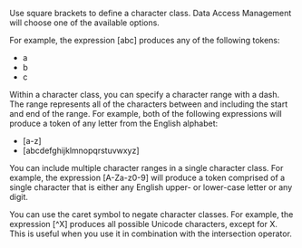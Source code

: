 Use square brackets to define a character class. Data Access Management will choose one of the available options.

For example, the expression [abc] produces any of the following tokens:

- a
- b
- c

Within a character class, you can specify a character range with a dash. The range represents all of the characters between and including the start and end of the range. For example, both of the following expressions will produce a token of any letter from the English alphabet:

- [a-z]
- [abcdefghijklmnopqrstuvwxyz]

You can include multiple character ranges in a single character class. For example, the expression [A-Za-z0-9] will produce a token comprised of a single character that is either any English upper- or lower-case letter or any digit.

You can use the caret symbol to negate character classes. For example, the expression [^X] produces all possible Unicode characters, except for X. This is useful when you use it in combination with the intersection operator.
